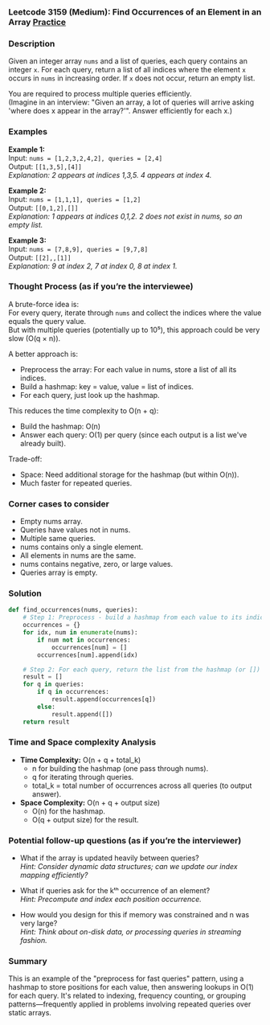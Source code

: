### Leetcode 3159 (Medium): Find Occurrences of an Element in an Array [Practice](https://leetcode.com/problems/find-occurrences-of-an-element-in-an-array)

### Description  
Given an integer array `nums` and a list of queries, each query contains an integer `x`. For each query, return a list of all indices where the element `x` occurs in `nums` in increasing order. If `x` does not occur, return an empty list.

You are required to process multiple queries efficiently.  
(Imagine in an interview: "Given an array, a lot of queries will arrive asking 'where does x appear in the array?'". Answer efficiently for each x.)

### Examples  

**Example 1:**  
Input: `nums = [1,2,3,2,4,2], queries = [2,4]`  
Output: `[[1,3,5],[4]]`  
*Explanation: 2 appears at indices 1,3,5. 4 appears at index 4.*

**Example 2:**  
Input: `nums = [1,1,1], queries = [1,2]`  
Output: `[[0,1,2],[]]`  
*Explanation: 1 appears at indices 0,1,2. 2 does not exist in nums, so an empty list.*

**Example 3:**  
Input: `nums = [7,8,9], queries = [9,7,8]`  
Output: `[[2],,[1]]`  
*Explanation: 9 at index 2, 7 at index 0, 8 at index 1.*

### Thought Process (as if you’re the interviewee)  
A brute-force idea is:  
For every query, iterate through `nums` and collect the indices where the value equals the query value.  
But with multiple queries (potentially up to 10⁵), this approach could be very slow (O(q × n)).

A better approach is:  
- Preprocess the array: For each value in nums, store a list of all its indices.
- Build a hashmap: key = value, value = list of indices.
- For each query, just look up the hashmap.

This reduces the time complexity to O(n + q):

- Build the hashmap: O(n)
- Answer each query: O(1) per query (since each output is a list we've already built).

Trade-off:  
- Space: Need additional storage for the hashmap (but within O(n)).
- Much faster for repeated queries.

### Corner cases to consider  
- Empty nums array.
- Queries have values not in nums.
- Multiple same queries.
- nums contains only a single element.
- All elements in nums are the same.
- nums contains negative, zero, or large values.
- Queries array is empty.

### Solution

```python
def find_occurrences(nums, queries):
    # Step 1: Preprocess - build a hashmap from each value to its indices
    occurrences = {}
    for idx, num in enumerate(nums):
        if num not in occurrences:
            occurrences[num] = []
        occurrences[num].append(idx)

    # Step 2: For each query, return the list from the hashmap (or [])
    result = []
    for q in queries:
        if q in occurrences:
            result.append(occurrences[q])
        else:
            result.append([])
    return result
```

### Time and Space complexity Analysis  

- **Time Complexity:** O(n + q + total_k)  
  - n for building the hashmap (one pass through nums).  
  - q for iterating through queries.  
  - total_k = total number of occurrences across all queries (to output answer).
- **Space Complexity:** O(n + q + output size)  
  - O(n) for the hashmap.
  - O(q + output size) for the result.

### Potential follow-up questions (as if you’re the interviewer)  

- What if the array is updated heavily between queries?  
  *Hint: Consider dynamic data structures; can we update our index mapping efficiently?*

- What if queries ask for the kᵗʰ occurrence of an element?  
  *Hint: Precompute and index each position occurrence.*

- How would you design for this if memory was constrained and n was very large?  
  *Hint: Think about on-disk data, or processing queries in streaming fashion.*

### Summary
This is an example of the "preprocess for fast queries" pattern, using a hashmap to store positions for each value, then answering lookups in O(1) for each query. It's related to indexing, frequency counting, or grouping patterns—frequently applied in problems involving repeated queries over static arrays.